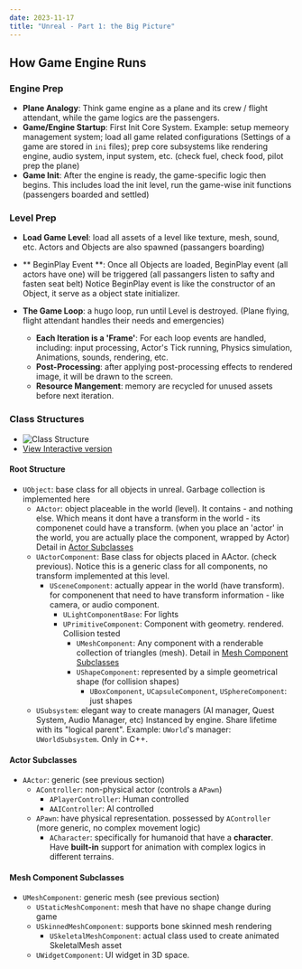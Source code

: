 ```yaml
---
date: 2023-11-17
title: "Unreal - Part 1: the Big Picture"
---
```


## How Game Engine Runs
### Engine Prep
- **Plane Analogy**: Think game engine as a plane and its crew / flight attendant, while the game logics are the passengers.
- **Game/Engine Startup**: First Init Core System. Example: setup memeory management system; load all game related configurations (Settings of a game are stored in `ini` files); prep core subsystems like rendering engine, audio system, input system, etc. (check fuel, check food, pilot prep the plane)
- **Game Init**: After the engine is ready, the game-specific logic then begins. This includes load the init level, run the game-wise init functions (passengers boarded and settled)

### Level Prep
- **Load Game Level**: load all assets of a level like texture, mesh, sound, etc. Actors and Objects are also spawned (passangers boarding)
- ** BeginPlay Event **: Once all Objects are loaded, BeginPlay event (all actors have one) will be triggered (all passangers listen to safty and fasten seat belt) Notice BeginPlay event is like the constructor of an Object, it serve as a object state initializer.


- **The Game Loop**: a hugo loop, run until Level is destroyed. (Plane flying, flight attendant handles their needs and emergencies)
    - **Each Iteration is a \'Frame\'**: For each loop events are handled, including: input processing, Actor's Tick running, Physics simulation, Animations, sounds, rendering, etc. 
    - **Post-Processing**: after applying post-processing effects to rendered image, it will be drawn to the screen.
    - **Resource Mangement**: memory are recycled for unused assets before next iteration.

### Class Structures
<!-- - <iframe height='500' scrolling='yes' frameborder='no' allowtransparency='true' allowfullscreen='true' style='width: 100%' src="https://app.creately.com/d/fZknuArLuyk/view"></iframe> -->
- ![Class Structure](/images/unreal_class_structure.png)
- [View Interactive version](https://app.creately.com/d/fZknuArLuyk/view)
#### Root Structure
- `UObject`: base class for all objects in unreal. Garbage collection is implemented here
    - `AActor`: object placeable in the world (level). It contains - and nothing else. Which means it dont have a transform in the world - its componenet could have a transform. (when you place an 'actor' in the world, you are actually place the component, wrapped by Actor) Detail in [Actor Subclasses](#actor-subclasses)
    - `UActorComponent`: Base class for objects placed in AActor. (check previous). Notice this is a generic class for all components, no transform implemented at this level.
        - `USceneComponent`: actually appear in the world (have transform). for componenent that need to have transform information - like camera, or audio component.
            - `ULightComponentBase`: For lights
            - `UPrimitiveComponent`: Component with geometry. rendered. Collision tested
                - `UMeshComponent`: Any component with a renderable collection of triangles (mesh). Detail in [Mesh Component Subclasses](#mesh-component-subclasses)
                - `UShapeComponent`: represented by a simple geometrical shape (for collision shapes)
                  - `UBoxComponent`, `UCapsuleComponent`, `USphereComponent`: just shapes
    - `USubsystem`: elegant way to create managers (AI manager, Quest System, Audio Manager, etc) Instanced by engine. Share lifetime with its "logical parent". Example: `UWorld`'s manager: `UWorldSubsystem`. Only in C++.


#### Actor Subclasses
- `AActor`: generic (see previous section)
  - `AController`: non-physical actor (controls a `APawn`)
    - `APlayerController`: Human controlled
    - `AAIController`: AI controlled
  - `APawn`: have physical representation. possessed by `AController` (more generic, no complex movement logic)
    - `ACharacter`: specifically for humanoid that have a **character**. Have **built-in** support for animation with complex logics in different terrains. 
#### Mesh Component Subclasses
- `UMeshComponent`: generic mesh (see previous section)
  - `UStaticMeshComponent`: mesh that have no shape change during game
  - `USkinnedMeshComponent`: supports bone skinned mesh rendering
    - `USkeletalMeshComponent`: actual class used to create animated SkeletalMesh asset
  - `UWidgetComponent`: UI widget in 3D space.

